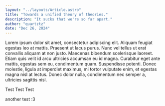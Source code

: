 ```yaml
---
layout: "../layouts/Article.astro"
title: "Towards a unified theory of theories."
description: "It sucks that we're so far apart."
author: "quartztz"
date: "Dec 26, 2024"
---
```

Lorem ipsum dolor sit amet, consectetur adipiscing elit. Aliquam feugiat egestas leo at mattis. Praesent ut lacus purus. Nunc vel tellus ut erat convallis aliquam at non justo. Maecenas bibendum scelerisque laoreet.  Etiam quis velit id arcu ultricies accumsan eu id magna. Curabitur eget  ante mattis, egestas sem eu, condimentum quam. Suspendisse potenti.  Donec molestie, ligula at imperdiet maximus, mi tortor vulputate enim,  et egestas magna nisl at lectus. Donec dolor nulla, condimentum nec  semper a, ultricies sagittis nisl.

Test Test Test

another test :3

